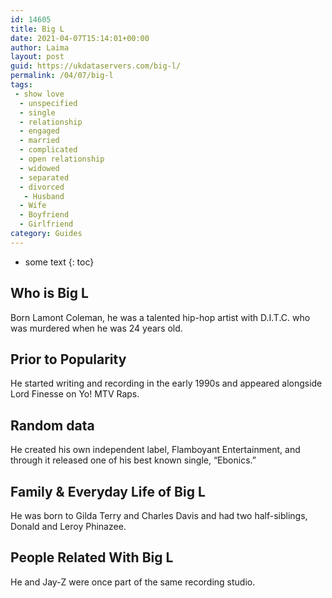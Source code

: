 ```yaml
---
id: 14605
title: Big L
date: 2021-04-07T15:14:01+00:00
author: Laima
layout: post
guid: https://ukdataservers.com/big-l/
permalink: /04/07/big-l
tags:
 - show love
  - unspecified
  - single
  - relationship
  - engaged
  - married
  - complicated
  - open relationship
  - widowed
  - separated
  - divorced
   - Husband
  - Wife
  - Boyfriend
  - Girlfriend
category: Guides
---
```


* some text
{: toc}


## Who is Big L
                  
                  
                  
Born Lamont Coleman, he was a talented hip-hop artist with D.I.T.C. who was murdered when he was 24 years old.
                  
              
            
              
            
                
                
                
## Prior to Popularity
                  
                  
                  
He started writing and recording in the early 1990s and appeared alongside Lord Finesse on Yo! MTV Raps.
                  
              
            
              
            
                
                
                
## Random data
                  
                  
                  
He created his own independent label, Flamboyant Entertainment, and through it released one of his best known single, &#8220;Ebonics.&#8221;
                  
              
            
              
            
                
                
                
## Family & Everyday Life of Big L
                  
                  
                  
He was born to Gilda Terry and Charles Davis and had two half-siblings, Donald and Leroy Phinazee.
                  
              
            
              
            
                
                
                
## People Related With Big L
                  
                  
                  
He and Jay-Z were once part of the same recording studio.
                  
              
            
              
            
                
              
            
              
              
            
            
              
            
          
          
          
